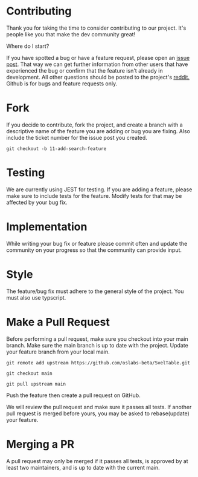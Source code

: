 # Contributing

Thank you for taking the time to consider contributing to our project. It's people like you that make the dev community great!

Where do I start?

If you have spotted a bug or have a feature request, please open an [issue post](https://github.com/oslabs-beta/SvelTable/issues/new). That way we can get further information from other users that have experienced the bug or confirm that the feature isn't already in development.
All other questions should be posted to the project's [reddit.](https://www.reddit.com/r/sveltable/) Github is for bugs and feature requests only.

#  Fork

If you decide to contribute, fork the project, and create a branch with a descriptive name of the feature you are adding or bug you are fixing.  Also include the ticket number for the issue post you created.

`git checkout -b 11-add-search-feature`

# Testing

We are currently using JEST for testing. If you are adding a feature, please make sure to include tests for the feature. Modify tests for that may be affected by your bug fix.


# Implementation

While writing your bug fix or feature please commit often and update the community on your progress so that the community can provide input.

# Style

The feature/bug fix must adhere to the general style of the project.  You must also use typscript.

# Make a Pull Request

Before performing a pull request, make sure you checkout into your main branch. Make sure the main branch is up to date with the project.  Update your feature branch from your local main.

  `git remote add upstream https://github.com/oslabs-beta/SvelTable.git`
  
  `git checkout main`
  
  `git pull upstream main`

Push the feature then create a pull request on GitHub.

We will review the pull request and make sure it passes all tests. If another pull request is merged before yours, you may be asked to rebase(update) your feature.

# Merging a PR

A pull request may only be merged if it passes all tests, is approved by at least two maintainers, and is up to date with the current main.
